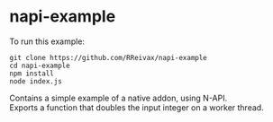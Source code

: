 # napi-example

To run this example: 
```
git clone https://github.com/RReivax/napi-example
cd napi-example
npm install
node index.js
```

Contains a simple example of a native addon, using N-API.  
Exports a function that doubles the input integer on a worker thread.
